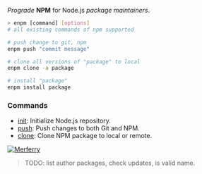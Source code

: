 *Prograde* **NPM** for Node.js *package maintainers*.

```bash
> enpm [command] [options]
# all existing commands of npm supported

# push change to git, npm
enpm push "commit message"

# clone all versions of "package" to local
enpm clone -a package

# install "package"
enpm install package
```


### Commands

- [init]: Initialize Node.js repository.
- [push]: Push changes to both Git and NPM.
- [clone]: Clone NPM package to local or remote.


[![Merferry](https://i.imgur.com/8rbhhqI.jpg)](https://merferry.github.io)
> TODO: list author packages, check updates, is valid name.

[init]: https://www.npmjs.com/package/@extra-npm/init
[push]: https://www.npmjs.com/package/@extra-npm/push
[clone]: https://www.npmjs.com/package/@extra-npm/clone

